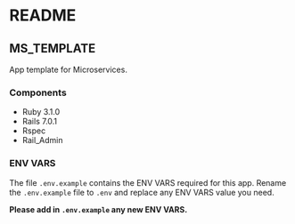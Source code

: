 # README

## MS_TEMPLATE
App template for Microservices.


### Components
- Ruby 3.1.0
- Rails 7.0.1
- Rspec
- Rail_Admin


### ENV VARS
The file `.env.example` contains the ENV VARS required for this app.
Rename the `.env.example` file to `.env` and replace any ENV VARS value you need.

**Please add in `.env.example` any new ENV VARS.**
